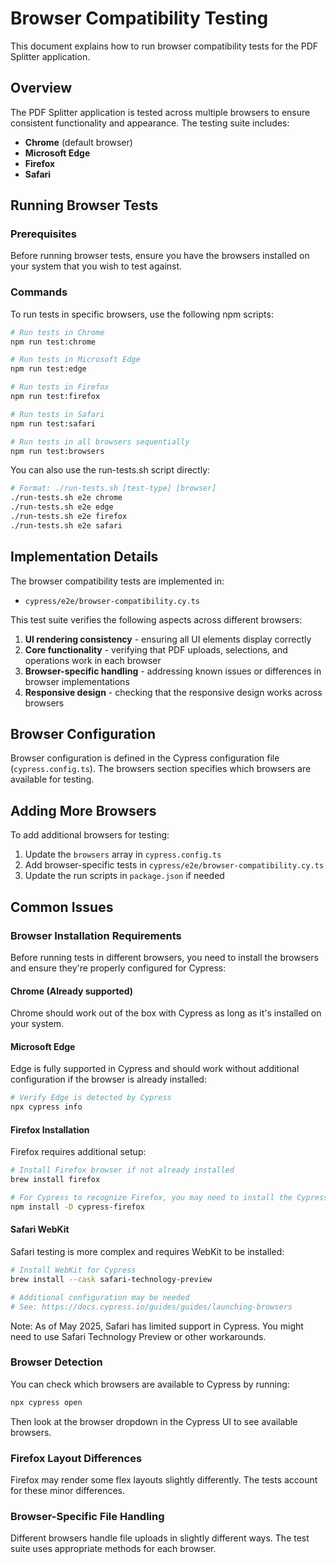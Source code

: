# Browser Compatibility Testing

This document explains how to run browser compatibility tests for the PDF Splitter application.

## Overview

The PDF Splitter application is tested across multiple browsers to ensure consistent functionality and appearance. The testing suite includes:

- **Chrome** (default browser)
- **Microsoft Edge**
- **Firefox**  
- **Safari**

## Running Browser Tests

### Prerequisites

Before running browser tests, ensure you have the browsers installed on your system that you wish to test against.

### Commands

To run tests in specific browsers, use the following npm scripts:

```bash
# Run tests in Chrome
npm run test:chrome

# Run tests in Microsoft Edge
npm run test:edge

# Run tests in Firefox
npm run test:firefox

# Run tests in Safari
npm run test:safari

# Run tests in all browsers sequentially
npm run test:browsers
```

You can also use the run-tests.sh script directly:

```bash
# Format: ./run-tests.sh [test-type] [browser]
./run-tests.sh e2e chrome
./run-tests.sh e2e edge
./run-tests.sh e2e firefox
./run-tests.sh e2e safari
```

## Implementation Details

The browser compatibility tests are implemented in:
- `cypress/e2e/browser-compatibility.cy.ts`

This test suite verifies the following aspects across different browsers:

1. **UI rendering consistency** - ensuring all UI elements display correctly
2. **Core functionality** - verifying that PDF uploads, selections, and operations work in each browser
3. **Browser-specific handling** - addressing known issues or differences in browser implementations
4. **Responsive design** - checking that the responsive design works across browsers

## Browser Configuration

Browser configuration is defined in the Cypress configuration file (`cypress.config.ts`). The browsers section specifies which browsers are available for testing.

## Adding More Browsers

To add additional browsers for testing:

1. Update the `browsers` array in `cypress.config.ts`
2. Add browser-specific tests in `cypress/e2e/browser-compatibility.cy.ts`
3. Update the run scripts in `package.json` if needed

## Common Issues

### Browser Installation Requirements

Before running tests in different browsers, you need to install the browsers and ensure they're properly configured for Cypress:

#### Chrome (Already supported)

Chrome should work out of the box with Cypress as long as it's installed on your system.

#### Microsoft Edge

Edge is fully supported in Cypress and should work without additional configuration if the browser is already installed:

```bash
# Verify Edge is detected by Cypress
npx cypress info
```

#### Firefox Installation

Firefox requires additional setup:

```bash
# Install Firefox browser if not already installed
brew install firefox

# For Cypress to recognize Firefox, you may need to install the Cypress Firefox launcher
npm install -D cypress-firefox
```

#### Safari WebKit

Safari testing is more complex and requires WebKit to be installed:

```bash
# Install WebKit for Cypress
brew install --cask safari-technology-preview

# Additional configuration may be needed
# See: https://docs.cypress.io/guides/guides/launching-browsers
```

Note: As of May 2025, Safari has limited support in Cypress. You might need to use Safari Technology Preview or other workarounds.

### Browser Detection

You can check which browsers are available to Cypress by running:

```bash
npx cypress open
```

Then look at the browser dropdown in the Cypress UI to see available browsers.

### Firefox Layout Differences

Firefox may render some flex layouts slightly differently. The tests account for these minor differences.

### Browser-Specific File Handling

Different browsers handle file uploads in slightly different ways. The test suite uses appropriate methods for each browser.
